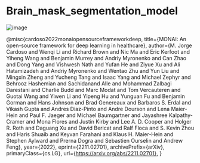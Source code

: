 # Brain_mask_segmentation_model

![image](https://github.com/user-attachments/assets/7aa8fd1a-0499-4ec4-a42d-ed156455d835)


@misc{cardoso2022monaiopensourceframeworkdeep,
      title={MONAI: An open-source framework for deep learning in healthcare}, 
      author={M. Jorge Cardoso and Wenqi Li and Richard Brown and Nic Ma and Eric Kerfoot and Yiheng Wang and Benjamin Murrey and Andriy Myronenko and Can Zhao and Dong Yang and Vishwesh Nath and Yufan He and Ziyue Xu and Ali Hatamizadeh and Andriy Myronenko and Wentao Zhu and Yun Liu and Mingxin Zheng and Yucheng Tang and Isaac Yang and Michael Zephyr and Behrooz Hashemian and Sachidanand Alle and Mohammad Zalbagi Darestani and Charlie Budd and Marc Modat and Tom Vercauteren and Guotai Wang and Yiwen Li and Yipeng Hu and Yunguan Fu and Benjamin Gorman and Hans Johnson and Brad Genereaux and Barbaros S. Erdal and Vikash Gupta and Andres Diaz-Pinto and Andre Dourson and Lena Maier-Hein and Paul F. Jaeger and Michael Baumgartner and Jayashree Kalpathy-Cramer and Mona Flores and Justin Kirby and Lee A. D. Cooper and Holger R. Roth and Daguang Xu and David Bericat and Ralf Floca and S. Kevin Zhou and Haris Shuaib and Keyvan Farahani and Klaus H. Maier-Hein and Stephen Aylward and Prerna Dogra and Sebastien Ourselin and Andrew Feng},
      year={2022},
      eprint={2211.02701},
      archivePrefix={arXiv},
      primaryClass={cs.LG},
      url={https://arxiv.org/abs/2211.02701}, 
}
